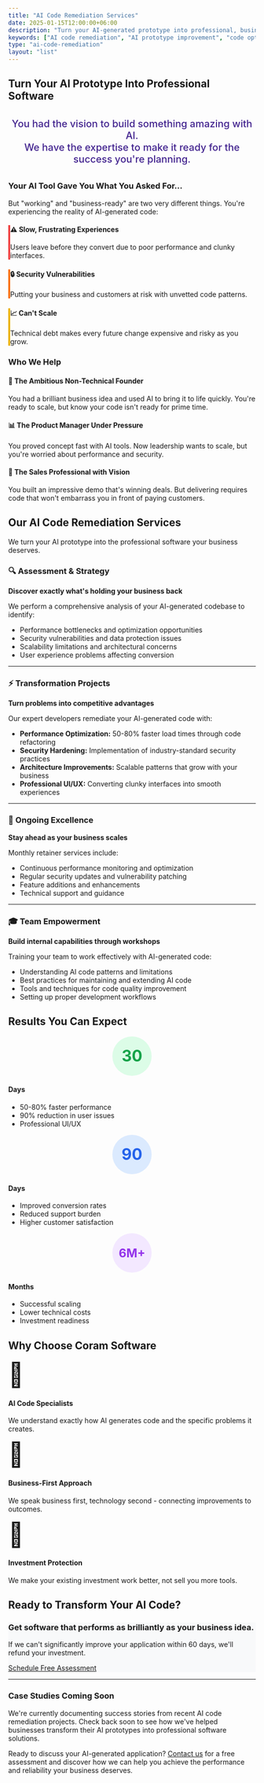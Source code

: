 ```yaml
---
title: "AI Code Remediation Services"
date: 2025-01-15T12:00:00+06:00
description: "Turn your AI-generated prototype into professional, business-ready software. Expert code remediation services for non-technical founders and product managers who need their AI-built applications to scale."
keywords: ["AI code remediation", "AI prototype improvement", "code optimization", "AI-generated code", "software scalability", "code security", "technical debt"]
type: "ai-code-remediation"
layout: "list"
---
```


## Turn Your AI Prototype Into Professional Software

<div style="text-align: center; margin: 2rem 0;">
  <p style="font-size: 1.25rem; color: #41228e; font-weight: 500;">
    You had the vision to build something amazing with AI.<br>
    We have the expertise to make it ready for the success you're planning.
  </p>
</div>

### Your AI Tool Gave You What You Asked For...

But "working" and "business-ready" are two very different things. You're experiencing the reality of AI-generated code:

<div class="row mb-5">
  <div class="col-md-4 mb-4">
    <div class="card shadow-sm h-100" style="border-left: 4px solid #ef4444;">
      <div class="card-body">
        <h4 class="text-dark mb-3">⚠️ Slow, Frustrating Experiences</h4>
        <p class="text-secondary">Users leave before they convert due to poor performance and clunky interfaces.</p>
      </div>
    </div>
  </div>
  <div class="col-md-4 mb-4">
    <div class="card shadow-sm h-100" style="border-left: 4px solid #f97316;">
      <div class="card-body">
        <h4 class="text-dark mb-3">🔒 Security Vulnerabilities</h4>
        <p class="text-secondary">Putting your business and customers at risk with unvetted code patterns.</p>
      </div>
    </div>
  </div>
  <div class="col-md-4 mb-4">
    <div class="card shadow-sm h-100" style="border-left: 4px solid #eab308;">
      <div class="card-body">
        <h4 class="text-dark mb-3">📈 Can't Scale</h4>
        <p class="text-secondary">Technical debt makes every future change expensive and risky as you grow.</p>
      </div>
    </div>
  </div>
</div>

### Who We Help

<div class="row mb-5">
  <div class="col-md-4 mb-4">
    <div class="card shadow-sm h-100">
      <div class="card-body">
        <h4 class="text-primary mb-3">🚀 The Ambitious Non-Technical Founder</h4>
        <p>You had a brilliant business idea and used AI to bring it to life quickly. You're ready to scale, but know your code isn't ready for prime time.</p>
      </div>
    </div>
  </div>
  <div class="col-md-4 mb-4">
    <div class="card shadow-sm h-100">
      <div class="card-body">
        <h4 class="text-primary mb-3">📊 The Product Manager Under Pressure</h4>
        <p>You proved concept fast with AI tools. Now leadership wants to scale, but you're worried about performance and security.</p>
      </div>
    </div>
  </div>
  <div class="col-md-4 mb-4">
    <div class="card shadow-sm h-100">
      <div class="card-body">
        <h4 class="text-primary mb-3">💼 The Sales Professional with Vision</h4>
        <p>You built an impressive demo that's winning deals. But delivering requires code that won't embarrass you in front of paying customers.</p>
      </div>
    </div>
  </div>
</div>

## Our AI Code Remediation Services

We turn your AI prototype into the professional software your business deserves.

### 🔍 Assessment & Strategy
**Discover exactly what's holding your business back**

We perform a comprehensive analysis of your AI-generated codebase to identify:
- Performance bottlenecks and optimization opportunities
- Security vulnerabilities and data protection issues
- Scalability limitations and architectural concerns
- User experience problems affecting conversion

---

### ⚡ Transformation Projects
**Turn problems into competitive advantages**

Our expert developers remediate your AI-generated code with:
- **Performance Optimization:** 50-80% faster load times through code refactoring
- **Security Hardening:** Implementation of industry-standard security practices
- **Architecture Improvements:** Scalable patterns that grow with your business
- **Professional UI/UX:** Converting clunky interfaces into smooth experiences

---

### 🎯 Ongoing Excellence
**Stay ahead as your business scales**

Monthly retainer services include:
- Continuous performance monitoring and optimization
- Regular security updates and vulnerability patching
- Feature additions and enhancements
- Technical support and guidance

---

### 🎓 Team Empowerment
**Build internal capabilities through workshops**

Training your team to work effectively with AI-generated code:
- Understanding AI code patterns and limitations
- Best practices for maintaining and extending AI code
- Tools and techniques for code quality improvement
- Setting up proper development workflows

## Results You Can Expect

<div class="row text-center mb-5">
  <div class="col-md-4 mb-4">
    <div class="metric-card">
      <div style="background-color: #dcfce7; width: 80px; height: 80px; border-radius: 50%; display: flex; align-items: center; justify-content: center; margin: 0 auto 1rem;">
        <span style="color: #16a34a; font-size: 2rem; font-weight: bold;">30</span>
      </div>
      <h4 class="text-dark">Days</h4>
      <ul class="list-unstyled text-secondary">
        <li>50-80% faster performance</li>
        <li>90% reduction in user issues</li>
        <li>Professional UI/UX</li>
      </ul>
    </div>
  </div>
  <div class="col-md-4 mb-4">
    <div class="metric-card">
      <div style="background-color: #dbeafe; width: 80px; height: 80px; border-radius: 50%; display: flex; align-items: center; justify-content: center; margin: 0 auto 1rem;">
        <span style="color: #2563eb; font-size: 2rem; font-weight: bold;">90</span>
      </div>
      <h4 class="text-dark">Days</h4>
      <ul class="list-unstyled text-secondary">
        <li>Improved conversion rates</li>
        <li>Reduced support burden</li>
        <li>Higher customer satisfaction</li>
      </ul>
    </div>
  </div>
  <div class="col-md-4 mb-4">
    <div class="metric-card">
      <div style="background-color: #f3e8ff; width: 80px; height: 80px; border-radius: 50%; display: flex; align-items: center; justify-content: center; margin: 0 auto 1rem;">
        <span style="color: #9333ea; font-size: 1.5rem; font-weight: bold;">6M+</span>
      </div>
      <h4 class="text-dark">Months</h4>
      <ul class="list-unstyled text-secondary">
        <li>Successful scaling</li>
        <li>Lower technical costs</li>
        <li>Investment readiness</li>
      </ul>
    </div>
  </div>
</div>

## Why Choose Coram Software

<div class="row text-center mb-5">
  <div class="col-md-4 mb-4">
    <div class="feature-card">
      <div class="mb-3">
        <span style="font-size: 3rem;">🤖</span>
      </div>
      <h4 class="text-dark">AI Code Specialists</h4>
      <p class="text-secondary">We understand exactly how AI generates code and the specific problems it creates.</p>
    </div>
  </div>
  <div class="col-md-4 mb-4">
    <div class="feature-card">
      <div class="mb-3">
        <span style="font-size: 3rem;">💼</span>
      </div>
      <h4 class="text-dark">Business-First Approach</h4>
      <p class="text-secondary">We speak business first, technology second - connecting improvements to outcomes.</p>
    </div>
  </div>
  <div class="col-md-4 mb-4">
    <div class="feature-card">
      <div class="mb-3">
        <span style="font-size: 3rem;">🎯</span>
      </div>
      <h4 class="text-dark">Investment Protection</h4>
      <p class="text-secondary">We make your existing investment work better, not sell you more tools.</p>
    </div>
  </div>
</div>

## Ready to Transform Your AI Code?

<div class="text-center py-5 px-4 rounded" style="background-color: #f8f9fa;">
  <h3 class="mb-4">Get software that performs as brilliantly as your business idea.</h3>
  <p class="lead mb-4">If we can't significantly improve your application within 60 days, we'll refund your investment.</p>
  <div class="d-flex flex-column flex-sm-row gap-3 justify-content-center align-items-center">
    <a href="/contact" class="btn btn-primary btn-lg">Schedule Free Assessment</a>
  </div>
</div>

---

### Case Studies Coming Soon

We're currently documenting success stories from recent AI code remediation projects. Check back soon to see how we've helped businesses transform their AI prototypes into professional software solutions.

Ready to discuss your AI-generated application? [Contact us](/contact) for a free assessment and discover how we can help you achieve the performance and reliability your business deserves.
